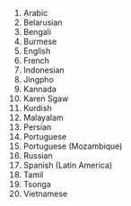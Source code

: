 1. Arabic
2. Belarusian
3. Bengali
4. Burmese
5. English
6. French
7. Indonesian
8. Jingpho
9. Kannada
10. Karen Sgaw
11. Kurdish
12. Malayalam
13. Persian
14. Portuguese
15. Portuguese (Mozambique)
16. Russian
17. Spanish (Latin America)
18. Tamil
19. Tsonga
20. Vietnamese